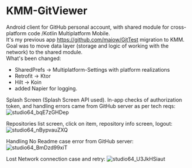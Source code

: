 # KMM-GitViewer

Android client for GitHub personal account, with shared module for cross-platform code /Kotlin Multiplatform Mobile.
<br />It's my previous app https://github.com/maiow/GitTest migration to KMM. Goal was to move data layer (storage and logic of working with the network) to the shared module. 
<br />What's been changed:
+ SharedPrefs -> Multiplatform-Settings with platform realizations
+ Retrofit -> Ktor
+ Hilt -> Koin
+ added Napier for logging.

Splash Screen (Splash Screen API used). In-app checks of authorization token, and handling errors came from GitHub server as per tech reqs:
![studio64_bqE7zGHDep](https://github.com/maiow/KMM-GitViewer/assets/113892176/3b6ce3d1-bfe0-4bff-bf82-b454121a2e07)

Repositories list screen, click on item, repository info screen, logout:
![studio64_nBypvauZXQ](https://github.com/maiow/KMM-GitViewer/assets/113892176/800db70e-e51b-43fc-a05c-c9fe249ddc6e)

Handling No Readme case error from GitHub server:
![studio64_BmDzd99xiT](https://github.com/maiow/KMM-GitViewer/assets/113892176/6fd8d671-ed9c-4d91-929e-060421781b9d)

Lost Network connection case and retry:
![studio64_U3JkHSiaut](https://github.com/maiow/KMM-GitViewer/assets/113892176/a6765b86-c8ed-471a-9dd5-fc09c0ebf0e6)
